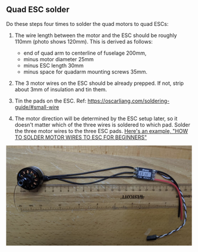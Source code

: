 ## Quad ESC solder
Do these steps four times to solder the quad motors to quad ESCs:

1. The wire length between the motor and the ESC should be roughly 110mm (photo shows 120mm). This is derived as follows:

    * end of quad arm to centerline of fuselage 200mm,
    * minus motor diameter 25mm
    * minus ESC length 30mm
    * minus space for quadarm mounting screws 35mm.

2. The 3 motor wires on the ESC should be already prepped. If not, strip about 3mm of insulation and tin them.
3. Tin the pads on the ESC. Ref: https://oscarliang.com/soldering-guide/#small-wire
4. The motor direction will be determined by the ESC setup later, so it doesn't matter which of the three wires is soldered to which pad. Solder the three motor wires to the three ESC pads. [Here's an example, "HOW TO SOLDER MOTOR WIRES TO ESC FOR BEGINNERS"](https://www.youtube.com/watch?v=WTbV80LQeYs)

![](../images/esc_motor_wirelength.jpg)
